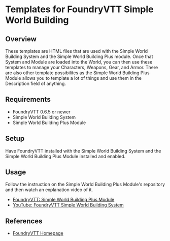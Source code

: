 # Templates for FoundryVTT Simple World Building

## Overview

These templates are HTML files that are used with the Simple World Building 
System and the Simple World Building Plus module. Once that System and Module
are loaded into the World, you can then use these templates to manage your
Characters, Weapons, Gear, and Armor. There are also other template possibilites
as the Simple World Building Plus Module allows you to template a lot of things
and use them in the Description field of anything.

## Requirements

* FoundryVTT 0.6.5 or newer
* Simple World Building System
* Simple World Building Plus Module

## Setup

Have FoundryVTT installed with the Simple World Building System and the Simple
World Building Plus Module installed and enabled.

## Usage

Follow the instruction on the Simple World Building Plus Module's repository and
then watch an explanation video of it.

* [FoundryVTT: Simple World Building Plus Module](https://foundryvtt.com/packages/simple-worldbuilding-plus/)
* [YouTube: FoundryVTT Simple World Building System](https://www.youtube.com/watch?v=ceBXDeANXac)

## References

* [FoundryVTT Homepage](https://foundryvtt.com)